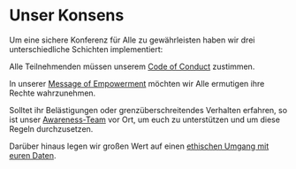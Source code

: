 # Unser Konsens

Um eine sichere Konferenz für Alle zu gewährleisten haben wir drei
unterschiedliche Schichten implementiert:

Alle Teilnehmenden müssen unserem [Code of Conduct](#coc) zustimmen.

In unserer [Message of Empowerment](#empowerment) möchten wir Alle ermutigen
ihre Rechte wahrzunehmen.

Solltet ihr Belästigungen oder grenzüberschreitendes Verhalten
erfahren, so ist unser [Awareness-Team](#awareness) vor Ort, um euch zu unterstützen und um
diese Regeln durchzusetzen.

Darüber hinaus legen wir großen Wert auf einen [ethischen Umgang mit euren
Daten](#privacy).
